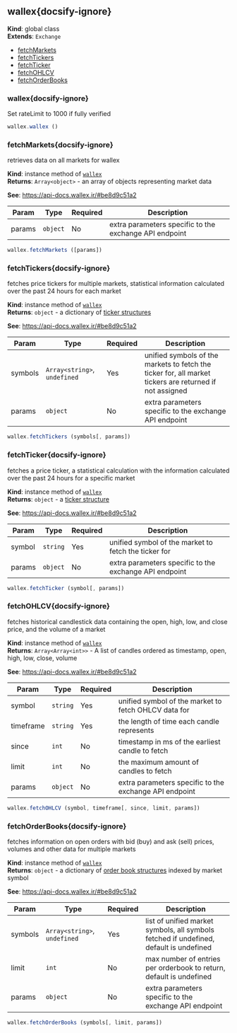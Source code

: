 
<a name="wallex" id="wallex"></a>

## wallex{docsify-ignore}
**Kind**: global class  
**Extends**: <code>Exchange</code>  

* [fetchMarkets](#fetchmarkets)
* [fetchTickers](#fetchtickers)
* [fetchTicker](#fetchticker)
* [fetchOHLCV](#fetchohlcv)
* [fetchOrderBooks](#fetchorderbooks)

<a name="wallex" id="wallex"></a>

### wallex{docsify-ignore}
Set rateLimit to 1000 if fully verified



```javascript
wallex.wallex ()
```


<a name="fetchMarkets" id="fetchmarkets"></a>

### fetchMarkets{docsify-ignore}
retrieves data on all markets for wallex

**Kind**: instance method of [<code>wallex</code>](#wallex)  
**Returns**: <code>Array&lt;object&gt;</code> - an array of objects representing market data

**See**: https://api-docs.wallex.ir/#be8d9c51a2  

| Param | Type | Required | Description |
| --- | --- | --- | --- |
| params | <code>object</code> | No | extra parameters specific to the exchange API endpoint |


```javascript
wallex.fetchMarkets ([params])
```


<a name="fetchTickers" id="fetchtickers"></a>

### fetchTickers{docsify-ignore}
fetches price tickers for multiple markets, statistical information calculated over the past 24 hours for each market

**Kind**: instance method of [<code>wallex</code>](#wallex)  
**Returns**: <code>object</code> - a dictionary of [ticker structures](https://docs.ccxt.com/#/?id=ticker-structure)

**See**: https://api-docs.wallex.ir/#be8d9c51a2  

| Param | Type | Required | Description |
| --- | --- | --- | --- |
| symbols | <code>Array&lt;string&gt;</code>, <code>undefined</code> | Yes | unified symbols of the markets to fetch the ticker for, all market tickers are returned if not assigned |
| params | <code>object</code> | No | extra parameters specific to the exchange API endpoint |


```javascript
wallex.fetchTickers (symbols[, params])
```


<a name="fetchTicker" id="fetchticker"></a>

### fetchTicker{docsify-ignore}
fetches a price ticker, a statistical calculation with the information calculated over the past 24 hours for a specific market

**Kind**: instance method of [<code>wallex</code>](#wallex)  
**Returns**: <code>object</code> - a [ticker structure](https://docs.ccxt.com/#/?id=ticker-structure)

**See**: https://api-docs.wallex.ir/#be8d9c51a2  

| Param | Type | Required | Description |
| --- | --- | --- | --- |
| symbol | <code>string</code> | Yes | unified symbol of the market to fetch the ticker for |
| params | <code>object</code> | No | extra parameters specific to the exchange API endpoint |


```javascript
wallex.fetchTicker (symbol[, params])
```


<a name="fetchOHLCV" id="fetchohlcv"></a>

### fetchOHLCV{docsify-ignore}
fetches historical candlestick data containing the open, high, low, and close price, and the volume of a market

**Kind**: instance method of [<code>wallex</code>](#wallex)  
**Returns**: <code>Array&lt;Array&lt;int&gt;&gt;</code> - A list of candles ordered as timestamp, open, high, low, close, volume

**See**: https://api-docs.wallex.ir/#be8d9c51a2  

| Param | Type | Required | Description |
| --- | --- | --- | --- |
| symbol | <code>string</code> | Yes | unified symbol of the market to fetch OHLCV data for |
| timeframe | <code>string</code> | Yes | the length of time each candle represents |
| since | <code>int</code> | No | timestamp in ms of the earliest candle to fetch |
| limit | <code>int</code> | No | the maximum amount of candles to fetch |
| params | <code>object</code> | No | extra parameters specific to the exchange API endpoint |


```javascript
wallex.fetchOHLCV (symbol, timeframe[, since, limit, params])
```


<a name="fetchOrderBooks" id="fetchorderbooks"></a>

### fetchOrderBooks{docsify-ignore}
fetches information on open orders with bid (buy) and ask (sell) prices, volumes and other data for multiple markets

**Kind**: instance method of [<code>wallex</code>](#wallex)  
**Returns**: <code>object</code> - a dictionary of [order book structures](https://docs.ccxt.com/#/?id=order-book-structure) indexed by market symbol

**See**: https://api-docs.wallex.ir/#be8d9c51a2  

| Param | Type | Required | Description |
| --- | --- | --- | --- |
| symbols | <code>Array&lt;string&gt;</code>, <code>undefined</code> | Yes | list of unified market symbols, all symbols fetched if undefined, default is undefined |
| limit | <code>int</code> | No | max number of entries per orderbook to return, default is undefined |
| params | <code>object</code> | No | extra parameters specific to the exchange API endpoint |


```javascript
wallex.fetchOrderBooks (symbols[, limit, params])
```

